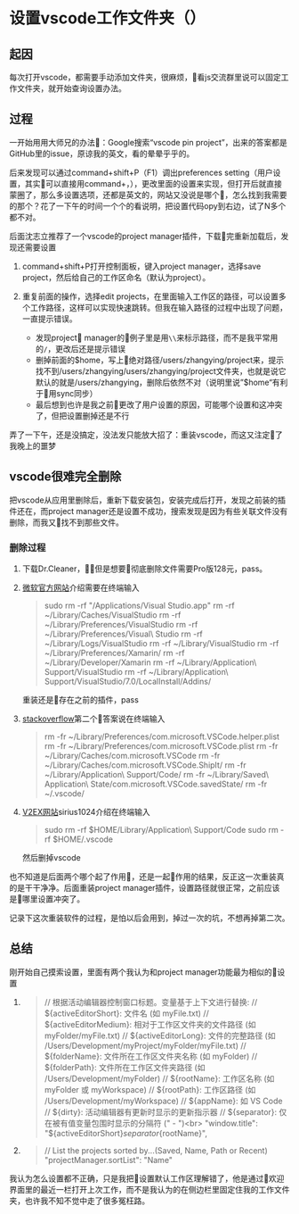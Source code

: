 # 设置vscode工作文件夹（）

## 起因
每次打开vscode，都需要手动添加文件夹，很麻烦，看js交流群里说可以固定工作文件夹，就开始查询设置办法。

## 过程

一开始用用大师兄的办法：Google搜索“vscode pin project”，出来的答案都是GitHub里的issue，原谅我的英文，看的晕晕乎乎的。

后来发现可以通过command+shift+P（F1）调出preferences setting（用户设置，其实可以直接用command+，），更改里面的设置来实现，但打开后就直接蒙圈了，那么多设置选项，还都是英文的，网站又没说是哪个，怎么找到我需要的那个？花了一下午的时间一个个的看说明，把设置代码opy到右边，试了N多个都不对。

后面沈志立推荐了一个vscode的project manager插件，下载完重新加载后，发现还需要设置
1. command+shift+P打开控制面板，键入project manager，选择save project，然后给自己的工作区命名（默认为project）。
2. 重复前面的操作，选择edit projects，在里面输入工作区的路径，可以设置多个工作路径，这样可以实现快速跳转。但我在输入路径的过程中出现了问题，一直提示错误。
  
    * 发现project manager的例子里是用```\\```来标示路径，而不是我平常用的```/```，更改后还是提示错误
    * 删掉前面的$home，写上绝对路径/users/zhangying/project来，提示找不到/users/zhangying/users/zhangying/project文件夹，也就是说它默认的就是/users/zhangying，删除后依然不对（说明里说”$home“有利于用sync同步）
    * 最后想到也许是我之前更改了用户设置的原因，可能哪个设置和这冲突了，但把设置删掉还是不行

弄了一下午，还是没搞定，没法发只能放大招了：重装vscode，而这又注定了我晚上的噩梦

## vscode很难完全删除

把vscode从应用里删除后，重新下载安装包，安装完成后打开，发现之前装的插件还在，而project manager还是设置不成功，搜索发现是因为有些关联文件没有删除，而我又找不到那些文件。

### 删除过程
1. 下载Dr.Cleaner，但是想要彻底删除文件需要Pro版128元，pass。
2. [微软官方网站](https://docs.microsoft.com/en-us/visualstudio/mac/uninstall#uninstall-visual-studio-for-mac)介绍需要在终端输入
    > sudo rm -rf "/Applications/Visual Studio.app"
rm -rf ~/Library/Caches/VisualStudio
rm -rf ~/Library/Preferences/VisualStudio
rm -rf ~/Library/Preferences/Visual\ Studio
rm -rf ~/Library/Logs/VisualStudio
rm -rf ~/Library/VisualStudio
rm -rf ~/Library/Preferences/Xamarin/
rm -rf ~/Library/Developer/Xamarin
rm -rf ~/Library/Application\ Support/VisualStudio
rm -rf ~/Library/Application\ Support/VisualStudio/7.0/LocalInstall/Addins/

    重装还是存在之前的插件，pass

3. [stackoverflow](https://stackoverflow.com/questions/42603103/how-to-completely-uninstall-vscode-on-mac)第二个答案说在终端输入
    >rm -fr ~/Library/Preferences/com.microsoft.VSCode.helper.plist
rm -fr ~/Library/Preferences/com.microsoft.VSCode.plist 
rm -fr ~/Library/Caches/com.microsoft.VSCode
rm -fr ~/Library/Caches/com.microsoft.VSCode.ShipIt/
rm -fr ~/Library/Application\ Support/Code/
rm -fr ~/Library/Saved\ Application\ State/com.microsoft.VSCode.savedState/
rm -fr ~/.vscode/



4. [V2EX网站](https://www.v2ex.com/t/191691)sirius1024介绍在终端输入
    >sudo rm -rf $HOME/Library/Application\ Support/Code 
sudo rm -rf $HOME/.vscode 

    然后删掉vscode

也不知道是后面两个哪个起了作用，还是一起作用的结果，反正这一次重装真的是干干净净。后面重装project manager插件，设置路径就很正常，之前应该是哪里设置冲突了。

记录下这次重装软件的过程，是怕以后会用到，掉过一次的坑，不想再掉第二次。

## 总结

刚开始自己摸索设置，里面有两个我认为和project manager功能最为相似的设置

1. 
    >// 根据活动编辑器控制窗口标题。变量基于上下文进行替换:
  // ${activeEditorShort}: 文件名 (如 myFile.txt)
  // ${activeEditorMedium}: 相对于工作区文件夹的文件路径 (如 myFolder/myFile.txt)
  // ${activeEditorLong}: 文件的完整路径 (如 /Users/Development/myProject/myFolder/myFile.txt)
  // ${folderName}: 文件所在工作区文件夹名称 (如 myFolder)
  // ${folderPath}: 文件所在工作区文件夹路径 (如 /Users/Development/myFolder)
  // ${rootName}: 工作区名称 (如 myFolder 或 myWorkspace)
  // ${rootPath}: 工作区路径 (如 /Users/Development/myWorkspace)
  // ${appName}: 如 VS Code
  // ${dirty}: 活动编辑器有更新时显示的更新指示器
  // ${separator}: 仅在被有值变量包围时显示的分隔符 (" - ")<br>
  "window.title": "${activeEditorShort}${separator}${rootName}",


  2. >// List the projects sorted by...(Saved, Name, Path or Recent)<br>
  "projectManager.sortList": "Name"

我认为怎么设置都不正确，只是我把设置默认工作区理解错了，他是通过欢迎界面里的最近一栏打开上次工作，而不是我认为的在侧边栏里固定住我的工作文件夹，也许我不知不觉中走了很多冤枉路。